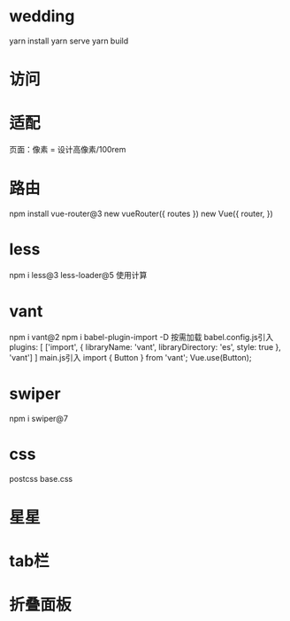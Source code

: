 # wedding
  yarn install
  yarn serve
  yarn build

# 访问
  

# 适配
  <script type="text/javascript">
    // 适配 控制根像素
    function getFontSize() {
      const widths = document.documentElement.clientWidth;
      const rootFont = (widths*100)/375; // 375设计稿宽
      document.documentElement.style.fontSize = rootFont+'px';
    }
    getFontSize();
    window.onresize = getFontSize;
  </script>
  页面：像素 = 设计高像素/100rem

# 路由
  npm install vue-router@3
  new vueRouter({
    routes
  })
  new Vue({
    router,
  })

# less
  npm i less@3 less-loader@5
  使用计算

# vant
  npm i vant@2
  npm i babel-plugin-import -D
  按需加载 
  babel.config.js引入
  plugins: [
    ['import', {
      libraryName: 'vant',
      libraryDirectory: 'es',
      style: true
    }, 'vant']
  ]
  main.js引入
  import { Button } from 'vant';
  Vue.use(Button);

# swiper
  npm i swiper@7

# css
  postcss base.css

# 星星

# tab栏

# 折叠面板


